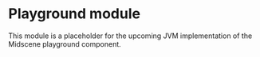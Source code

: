 # Playground module

This module is a placeholder for the upcoming JVM implementation of the Midscene playground component.
